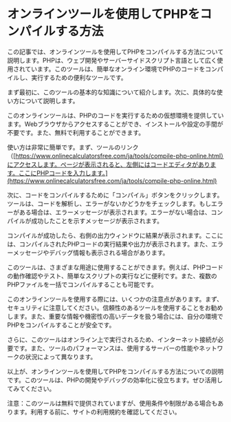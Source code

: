 オンラインツールを使用してPHPをコンパイルする方法
==========================

この記事では、オンラインツールを使用してPHPをコンパイルする方法について説明します。PHPは、ウェブ開発やサーバーサイドスクリプト言語として広く使用されています。このツールは、簡単なオンライン環境でPHPのコードをコンパイルし、実行するための便利なツールです。

まず最初に、このツールの基本的な知識について紹介します。次に、具体的な使い方について説明します。

このオンラインツールは、PHPのコードを実行するための仮想環境を提供しています。Webブラウザからアクセスすることができ、インストールや設定の手間が不要です。また、無料で利用することができます。

使い方は非常に簡単です。まず、ツールのリンク（[https://www.onlinecalculatorsfree.com/ja/tools/compile-php-online.html）にアクセスします。ページが表示されると、左側にはコードエディタがあります。ここにPHPコードを入力します。](https://www.onlinecalculatorsfree.com/ja/tools/compile-php-online.html)

次に、コードをコンパイルするために「コンパイル」ボタンをクリックします。ツールは、コードを解析し、エラーがないかどうかをチェックします。もしエラーがある場合は、エラーメッセージが表示されます。エラーがない場合は、コンパイルが成功したことを示すメッセージが表示されます。

コンパイルが成功したら、右側の出力ウィンドウに結果が表示されます。ここには、コンパイルされたPHPコードの実行結果や出力が表示されます。また、エラーメッセージやデバッグ情報も表示される場合があります。

このツールは、さまざまな用途に使用することができます。例えば、PHPコードの動作確認やテスト、簡単なスクリプトの実行などに便利です。また、複数のPHPファイルを一括でコンパイルすることも可能です。

このオンラインツールを使用する際には、いくつかの注意点があります。まず、セキュリティに注意してください。信頼性のあるツールを使用することをお勧めします。また、重要な情報や機密性の高いデータを扱う場合には、自分の環境でPHPをコンパイルすることが安全です。

さらに、このツールはオンライン上で実行されるため、インターネット接続が必要です。また、ツールのパフォーマンスは、使用するサーバーの性能やネットワークの状況によって異なります。

以上が、オンラインツールを使用してPHPをコンパイルする方法についての説明です。このツールは、PHPの開発やデバッグの効率化に役立ちます。ぜひ活用してみてください。

注意：このツールは無料で提供されていますが、使用条件や制限がある場合もあります。利用する前に、サイトの利用規約を確認してください。